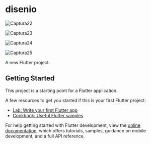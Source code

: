 # disenio

![Captura22](https://user-images.githubusercontent.com/62777613/210253010-54130b2a-d88d-4f90-9d1f-a88674222c77.PNG)

![Captura23](https://user-images.githubusercontent.com/62777613/210253028-4312deaa-9f91-4c40-9c42-36b8733dd87c.PNG)

![Captura24](https://user-images.githubusercontent.com/62777613/210253042-35c31e4c-bd2e-4f9e-a64b-9f8490ddf5ff.PNG)

![Captura25](https://user-images.githubusercontent.com/62777613/210253059-b9b47b72-d50b-485c-babc-796d40182097.PNG)



A new Flutter project.

## Getting Started

This project is a starting point for a Flutter application.

A few resources to get you started if this is your first Flutter project:

- [Lab: Write your first Flutter app](https://docs.flutter.dev/get-started/codelab)
- [Cookbook: Useful Flutter samples](https://docs.flutter.dev/cookbook)

For help getting started with Flutter development, view the
[online documentation](https://docs.flutter.dev/), which offers tutorials,
samples, guidance on mobile development, and a full API reference.
